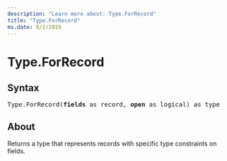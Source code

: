 ```yaml
---
description: "Learn more about: Type.ForRecord"
title: "Type.ForRecord"
ms.date: 8/2/2019
---
```

# Type.ForRecord

## Syntax

<pre>
Type.ForRecord(<b>fields</b> as record, <b>open</b> as logical) as type
</pre>
  
## About  
Returns a type that represents records with specific type constraints on fields.

